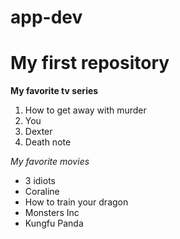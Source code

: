 # app-dev
# My first repository
**My favorite tv series**
1. How to get away with murder
2. You
3. Dexter
4. Death note

*My favorite movies*
- 3 idiots
- Coraline
- How to train your dragon
- Monsters Inc
- Kungfu Panda
